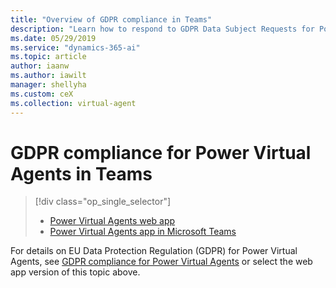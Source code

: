 ```yaml
---
title: "Overview of GDPR compliance in Teams"
description: "Learn how to respond​ to GDPR Data Subject Requests for Power Virtual Agents."
ms.date: 05/29/2019
ms.service: "dynamics-365-ai"
ms.topic: article
author: iaanw
ms.author: iawilt
manager: shellyha
ms.custom: ceX
ms.collection: virtual-agent
---
```


# GDPR compliance for Power Virtual Agents in Teams

> [!div class="op_single_selector"]
> - [Power Virtual Agents web app](../gdpr-summary.md)
> - [Power Virtual Agents app in Microsoft Teams](gdpr-summary-teams.md)


For details on EU Data Protection Regulation (GDPR) for Power Virtual Agents, see [GDPR compliance for Power Virtual Agents](../gdpr-summary.md) or select the web app version of this topic above.
